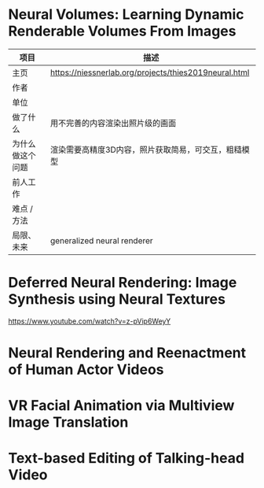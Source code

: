 # Neural Volumes: Learning Dynamic Renderable Volumes From Images

| 项目             | 描述 |
| ---------------- | ---- |
| 主页       | https://niessnerlab.org/projects/thies2019neural.html |
| 作者             |      |
| 单位             |      |
| 做了什么         | 用不完善的内容渲染出照片级的画面 |
| 为什么做这个问题 | 渲染需要高精度3D内容，照片获取简易，可交互，粗糙模型 |
| 前人工作         |      |
| 难点 / 方法      |      |
| 局限、未来       | generalized neural renderer |



# Deferred Neural Rendering: Image Synthesis using Neural Textures

https://www.youtube.com/watch?v=z-pVip6WeyY

# Neural Rendering and Reenactment of Human Actor Videos

# VR Facial Animation via Multiview Image Translation

# Text-based Editing of Talking-head Video

